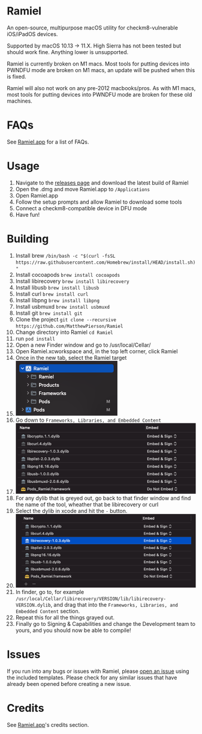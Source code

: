 # Ramiel
An open-source, multipurpose macOS utility for checkm8-vulnerable iOS/iPadOS devices.

Supported by macOS 10.13 -> 11.X. High Sierra has not been tested but should work fine. Anything lower is unsupported.

Ramiel is currently broken on M1 macs. Most tools for putting devices into PWNDFU mode are broken on M1 macs, an update will be pushed when this is fixed.

Ramiel will also not work on any pre-2012 macbooks/pros. As with M1 macs, most tools for putting devices into PWNDFU mode are broken for these old machines.


# FAQs
See [Ramiel.app](https://ramiel.app) for a list of FAQs.

# Usage
1. Navigate to the [releases page](https://github.com/MatthewPierson/Ramiel/releases) and download the latest build of Ramiel
2. Open the .dmg and move Ramiel.app to `/Applications`
3. Open Ramiel.app
4. Follow the setup prompts and allow Ramiel to download some tools
5. Connect a checkm8-compatible device in DFU mode
6. Have fun!

# Building
1. Install brew ```/bin/bash -c "$(curl -fsSL https://raw.githubusercontent.com/Homebrew/install/HEAD/install.sh)"```
2. Install cocoapods ```brew install cocoapods```
3. Install libirecovery ```brew install libirecovery```
4. Install libusb ```brew install libusb```
5. Install curl ```brew install curl```
6. Install libpng ```brew install libpng```
7. Install usbmuxd ```brew install usbmuxd```
8. Install git ```brew install git```
9. Clone the project ```git clone --recursive https://github.com/MatthewPierson/Ramiel```
10. Change directory into Ramiel ```cd Ramiel```
11. run ```pod install```
12. Open a new Finder window and go to /usr/local/Cellar/
13. Open Ramiel.xcworkspace and, in the top left corner, click Ramiel
14. Once in the new tab, select the Ramiel target  
15. ![tab](images/Project.png?raw=true)
16. Go down to ```Frameworks, Libraries, and Embedded Content``` 
17. ![libraries](images/dylibs.png?raw=true)
18. For any dylib that is greyed out, go back to that finder window and find the name of the tool, wheather that be libirecovery or curl
19. Select the dylib in xcode and hit the ```-``` button. 
20. ![select](images/selection.png?raw=true)
21. In finder, go to, for example ```/usr/local/Cellar/libirecovery/VERSION/lib/libirecovery-VERSION.dylib```, and drag that into the ```Frameworks, Libraries, and Embedded Content``` section.
22. Repeat this for all the things grayed out.
23. Finally go to Signing & Capabilities and change the Development team to yours, and you should now be able to compile!


# Issues
If you run into any bugs or issues with Ramiel, please [open an issue](https://github.com/MatthewPierson/Ramiel/issues) using the included templates. Please check for any similar issues that have already been opened before creating a new issue.

# Credits 
See [Ramiel.app](https://ramiel.app)'s credits section.
